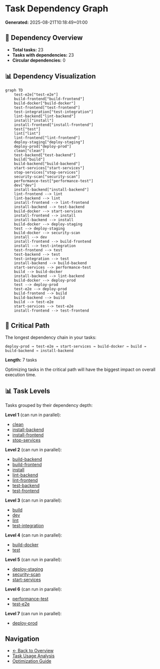 # Task Dependency Graph

**Generated:** 2025-08-21T10:18:49+01:00

## 🔗 Dependency Overview

- **Total tasks:** 23
- **Tasks with dependencies:** 23
- **Circular dependencies:** 0

## 📊 Dependency Visualization

```mermaid
graph TD
    test-e2e["test-e2e"]
    build-frontend["build-frontend"]
    build-docker["build-docker"]
    test-frontend["test-frontend"]
    test-integration["test-integration"]
    lint-backend["lint-backend"]
    install["install"]
    install-frontend["install-frontend"]
    test["test"]
    lint["lint"]
    lint-frontend["lint-frontend"]
    deploy-staging["deploy-staging"]
    deploy-prod["deploy-prod"]
    clean["clean"]
    test-backend["test-backend"]
    build["build"]
    build-backend["build-backend"]
    start-services["start-services"]
    stop-services["stop-services"]
    security-scan["security-scan"]
    performance-test["performance-test"]
    dev["dev"]
    install-backend["install-backend"]
    lint-frontend --> lint
    lint-backend --> lint
    install-frontend --> lint-frontend
    install-backend --> test-backend
    build-docker --> start-services
    install-frontend --> install
    install-backend --> install
    build-docker --> deploy-staging
    test --> deploy-staging
    build-docker --> security-scan
    install --> dev
    install-frontend --> build-frontend
    install --> test-integration
    test-frontend --> test
    test-backend --> test
    test-integration --> test
    install-backend --> build-backend
    start-services --> performance-test
    build --> build-docker
    install-backend --> lint-backend
    build-docker --> deploy-prod
    test --> deploy-prod
    test-e2e --> deploy-prod
    build-frontend --> build
    build-backend --> build
    build --> test-e2e
    start-services --> test-e2e
    install-frontend --> test-frontend
```

## 🎯 Critical Path

The longest dependency chain in your tasks:

```
deploy-prod → test-e2e → start-services → build-docker → build → build-backend → install-backend
```

**Length:** 7 tasks

Optimizing tasks in the critical path will have the biggest impact on overall execution time.

## 📊 Task Levels

Tasks grouped by their dependency depth:

**Level 1** (can run in parallel):
- [clean](clean.md)
- [install-backend](install-backend.md)
- [install-frontend](install-frontend.md)
- [stop-services](stop-services.md)

**Level 2** (can run in parallel):
- [build-backend](build-backend.md)
- [build-frontend](build-frontend.md)
- [install](install.md)
- [lint-backend](lint-backend.md)
- [lint-frontend](lint-frontend.md)
- [test-backend](test-backend.md)
- [test-frontend](test-frontend.md)

**Level 3** (can run in parallel):
- [build](build.md)
- [dev](dev.md)
- [lint](lint.md)
- [test-integration](test-integration.md)

**Level 4** (can run in parallel):
- [build-docker](build-docker.md)
- [test](test.md)

**Level 5** (can run in parallel):
- [deploy-staging](deploy-staging.md)
- [security-scan](security-scan.md)
- [start-services](start-services.md)

**Level 6** (can run in parallel):
- [performance-test](performance-test.md)
- [test-e2e](test-e2e.md)

**Level 7** (can run in parallel):
- [deploy-prod](deploy-prod.md)

## Navigation

- [← Back to Overview](../README.md)
- [Task Usage Analysis](../summaries/task-usage.md)
- [Optimization Guide](../optimization-guide.md)

